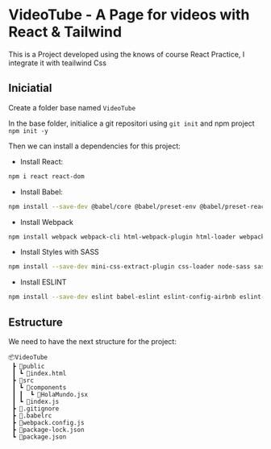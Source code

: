 # VideoTube - A Page for videos with React & Tailwind

This is a Project developed using the knows of course React Practice, I integrate it with teailwind Css

## Iniciatial

Create a folder base named `VideoTube`

In the base folder, initialice a git repositori using `git init` and npm project `npm init -y`

Then we can install a dependencies for this project:

- Install React:

```bash
npm i react react-dom
```

- Install Babel:

```bash
npm install --save-dev @babel/core @babel/preset-env @babel/preset-react babel-loader
```

- Install Webpack

```bash
npm install webpack webpack-cli html-webpack-plugin html-loader webpack-dev-server file-loader --save-dev
```

- Install Styles with SASS

```bash
npm install --save-dev mini-css-extract-plugin css-loader node-sass sass-loader
```

- Install ESLINT

```bash
npm install --save-dev eslint babel-eslint eslint-config-airbnb eslint-plugin-import eslint-plugin-react eslint-plugin-jsx-a11y
```

## Estructure

We need to have the next structure for the project:

```structure
📦VideoTube
 ┣ 📂public
 ┃ ┗ 📜index.html
 ┣ 📂src
 ┃ ┗ 📂components
 ┃ ┃  ┗ 📜HolaMundo.jsx
 ┃ ┗ 📜index.js
 ┣ 📜.gitignore
 ┣ 📜.babelrc
 ┣ 📜webpack.config.js
 ┣ 📜package-lock.json
 ┗ 📜package.json
```
